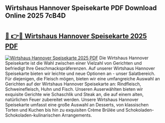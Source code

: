 ## Wirtshaus Hannover Speisekarte PDF Download Online 2025 7cB4D

# <h2><a href="http://gc667o.nevu.top/?p=Wirtshaus+Hannover+Speisekarte">🔗 👉🔴 Wirtshaus Hannover Speisekarte 2025 PDF</a></h2>

[![Wirtshaus Hannover Speisekarte 2025 PDF](https://i.imgur.com/dBaPXMq.png)](http://gc667o.nevu.top/?p=Wirtshaus+Hannover+Speisekarte)
Die Wirtshaus Hannover Speisekarte ist die Wahl zwischen einer Vielzahl von Gerichten und befriedigt Ihre Geschmackspräferenzen. Auf unserer Wirtshaus Hannover Speisekarte bieten wir leichte und neue Optionen an - unser Salatbereich. Für diejenigen, die Fleisch mögen, bieten wir eine umfangreiche Auswahl an Gerichten auf der Wirtshaus Hannover Speisekarte an: Rindfleisch, Schweinefleisch, Huhn und Fisch. Unseren Auserwählten bieten wir exquisite Gerichte wie Schaschlik und Steak an, die auf einem alten, natürlichen Feuer zubereitet werden. Unsere Wirtshaus Hannover Speisekarte umfasst eine große Auswahl an Desserts, von klassischen Torten und Kuchen bis hin zu exquisiten Crème Brûlée und Schokoladen-Schokoladen-kulinarischen Arrangements.
